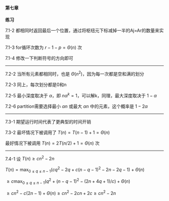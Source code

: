 #### 第七章

**练习**

7.1-2 都相同时返回最后一个位置，通过将枢纽元下标减掉一半的Aj=Ar的数量来实现

7.1-3 for循环次数为 $r-1-p=\Theta(n)$ 次

7.1-4 修改一下判断符号的方向即可

---

7.2-2 当所有元素都相同时，也是 $\Theta(n^2)$，因为每一次都是空和满的划分

7.2-3 同上，每次划分都是0和n

7.2-5 最小深度取决于 $\alpha$，即 $n\alpha^k=1$，可以解k，同理，最大深度取决于 $1-\alpha$

7.2-6 partition需要选择最小 $\alpha n$ 或最大 $\alpha n$ 中的元素，这个概率是 $1-2\alpha$

---

7.3-1 期望运行时间代表了更典型的时间开销

7.3-2 最坏情况下被调用了 $T(n)=T(n-1)+1=\Theta(n)$

最好情况下被调用 $T(n)=2T(n/2)+1=\Theta(n)$ 次

---

7.4-1 设 $T(n)\ge cn^2-2n$

 $T(n)=\max_{0\le q\le n-1}(cq^2-2q+c(n-q-1)^2-2n-2q-1)+\Theta(n)$

 $\ge c\max_{0\le q\le n-1}(q^2+(n-q-1)^2-(2n+4q+1)/c)+\Theta(n)$

 $\ge cn^2-c(2n-1)+\Theta(n)\ge cn^2-2cn+2c\ge cn^2-2n$
